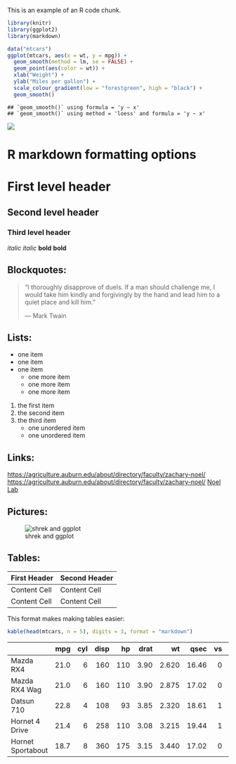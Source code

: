This is an example of an R code chunk.

``` r
library(knitr)
library(ggplot2)
library(markdown)

data("mtcars")
ggplot(mtcars, aes(x = wt, y = mpg)) +
  geom_smooth(method = lm, se = FALSE) +
  geom_point(aes(color = wt)) +
  xlab("Weight") + 
  ylab("Miles per gallon") +
  scale_colour_gradient(low = "forestgreen", high = "black") + 
  geom_smooth()
```

    ## `geom_smooth()` using formula = 'y ~ x'
    ## `geom_smooth()` using method = 'loess' and formula = 'y ~ x'

![](Coding-notes-markdown_files/figure-gfm/unnamed-chunk-1-1.png)<!-- -->

# R markdown formatting options

# First level header

## Second level header

### Third level header

*italic* *italic* **bold** **bold**

## Blockquotes:

> “I thoroughly disapprove of duels. If a man should challenge me, I
> would take him kindly and forgivingly by the hand and lead him to a
> quiet place and kill him.”
>
> — Mark Twain

## Lists:

- one item
- one item
- one item
  - one more item
  - one more item
  - one more item

1.  the first item
2.  the second item
3.  the third item
    - one unordered item
    - one unordered item

## Links:

<https://agriculture.auburn.edu/about/directory/faculty/zachary-noel/>
<https://agriculture.auburn.edu/about/directory/faculty/zachary-noel/>
[Noel
Lab](https://agriculture.auburn.edu/about/directory/faculty/zachary-noel/)

## Pictures:

<figure>
<img src="shrek.jpg" alt="shrek and ggplot" />
<figcaption aria-hidden="true">shrek and ggplot</figcaption>
</figure>

## Tables:

| First Header | Second Header |
|--------------|---------------|
| Content Cell | Content Cell  |
| Content Cell | Content Cell  |

This format makes making tables easier:

``` r
kable(head(mtcars, n = 5), digits = 3, format = "markdown") 
```

|                   |  mpg | cyl | disp |  hp | drat |    wt |  qsec |  vs |  am | gear | carb |
|:------------------|-----:|----:|-----:|----:|-----:|------:|------:|----:|----:|-----:|-----:|
| Mazda RX4         | 21.0 |   6 |  160 | 110 | 3.90 | 2.620 | 16.46 |   0 |   1 |    4 |    4 |
| Mazda RX4 Wag     | 21.0 |   6 |  160 | 110 | 3.90 | 2.875 | 17.02 |   0 |   1 |    4 |    4 |
| Datsun 710        | 22.8 |   4 |  108 |  93 | 3.85 | 2.320 | 18.61 |   1 |   1 |    4 |    1 |
| Hornet 4 Drive    | 21.4 |   6 |  258 | 110 | 3.08 | 3.215 | 19.44 |   1 |   0 |    3 |    1 |
| Hornet Sportabout | 18.7 |   8 |  360 | 175 | 3.15 | 3.440 | 17.02 |   0 |   0 |    3 |    2 |
